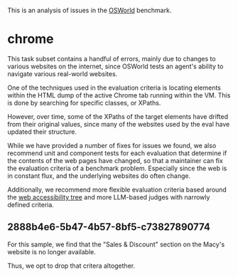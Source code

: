 This is an analysis of issues in the [OSWorld](https://github.com/xlang-ai/OSWorld) benchmark.


# chrome

This task subset contains a handful of errors, mainly due to changes to various websites
on the internet, since OSWorld tests an agent's ability to navigate various real-world websites.

One of the techniques used in the evaluation criteria is locating elements within the
HTML dump of the active Chrome tab running within the VM. 
This is done by searching for specific classes, or XPaths.

However, over time, some of the XPaths of the target elements have drifted from their
original values,
since many of the websites used by the eval have updated their structure.

While we have provided a number of fixes for issues we found,
we also recommend unit and component tests for each evaluation that determine
if the contents of the web pages have changed, so that a maintainer can fix the evaluation
criteria of a benchmark problem.
Especially since the web is in constant flux, and the underlying websites do often change.

Additionally, we recommend more flexible evaluation criteria based around the
[web accessibility tree](https://web.dev/articles/the-accessibility-tree)
and more LLM-based judges with narrowly defined criteria.


## 2888b4e6-5b47-4b57-8bf5-c73827890774

For this sample, we find that the "Sales & Discount" section on the Macy's website is
no longer available.

Thus, we opt to drop that critera altogether.

